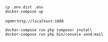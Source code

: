 `cp .env.dist .env`  
`docker-compose up`

open `http://localhost:1080`  

`docker-compose run php composer install`  
`docker-compose run php bin/console send:mail`   

